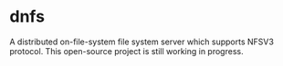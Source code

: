 # dnfs
A distributed on-file-system file system server which supports NFSV3 protocol. This open-source project is still working in progress.
